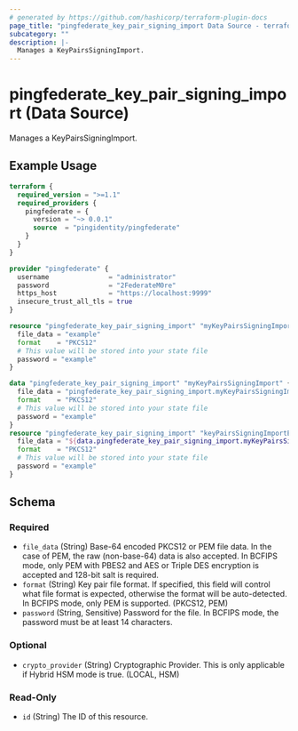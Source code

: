 ```yaml
---
# generated by https://github.com/hashicorp/terraform-plugin-docs
page_title: "pingfederate_key_pair_signing_import Data Source - terraform-provider-pingfederate"
subcategory: ""
description: |-
  Manages a KeyPairsSigningImport.
---
```


# pingfederate_key_pair_signing_import (Data Source)

Manages a KeyPairsSigningImport.

## Example Usage

```terraform
terraform {
  required_version = ">=1.1"
  required_providers {
    pingfederate = {
      version = "~> 0.0.1"
      source  = "pingidentity/pingfederate"
    }
  }
}

provider "pingfederate" {
  username               = "administrator"
  password               = "2FederateM0re"
  https_host             = "https://localhost:9999"
  insecure_trust_all_tls = true
}

resource "pingfederate_key_pair_signing_import" "myKeyPairsSigningImport" {
  file_data = "example"
  format    = "PKCS12"
  # This value will be stored into your state file 
  password = "example"
}

data "pingfederate_key_pair_signing_import" "myKeyPairsSigningImport" {
  file_data = "pingfederate_key_pair_signing_import.myKeyPairsSigningImport.file_data"
  format    = "PKCS12"
  # This value will be stored into your state file 
  password = "example"
}
resource "pingfederate_key_pair_signing_import" "keyPairsSigningImportExample" {
  file_data = "${data.pingfederate_key_pair_signing_import.myKeyPairsSigningImport.file_data}2"
  format    = "PKCS12"
  # This value will be stored into your state file 
  password = "example"
}
```

<!-- schema generated by tfplugindocs -->
## Schema

### Required

- `file_data` (String) Base-64 encoded PKCS12 or PEM file data. In the case of PEM, the raw (non-base-64) data is also accepted. In BCFIPS mode, only PEM with PBES2 and AES or Triple DES encryption is accepted and 128-bit salt is required.
- `format` (String) Key pair file format. If specified, this field will control what file format is expected, otherwise the format will be auto-detected. In BCFIPS mode, only PEM is supported. (PKCS12, PEM)
- `password` (String, Sensitive) Password for the file. In BCFIPS mode, the password must be at least 14 characters.

### Optional

- `crypto_provider` (String) Cryptographic Provider. This is only applicable if Hybrid HSM mode is true. (LOCAL, HSM)

### Read-Only

- `id` (String) The ID of this resource.
